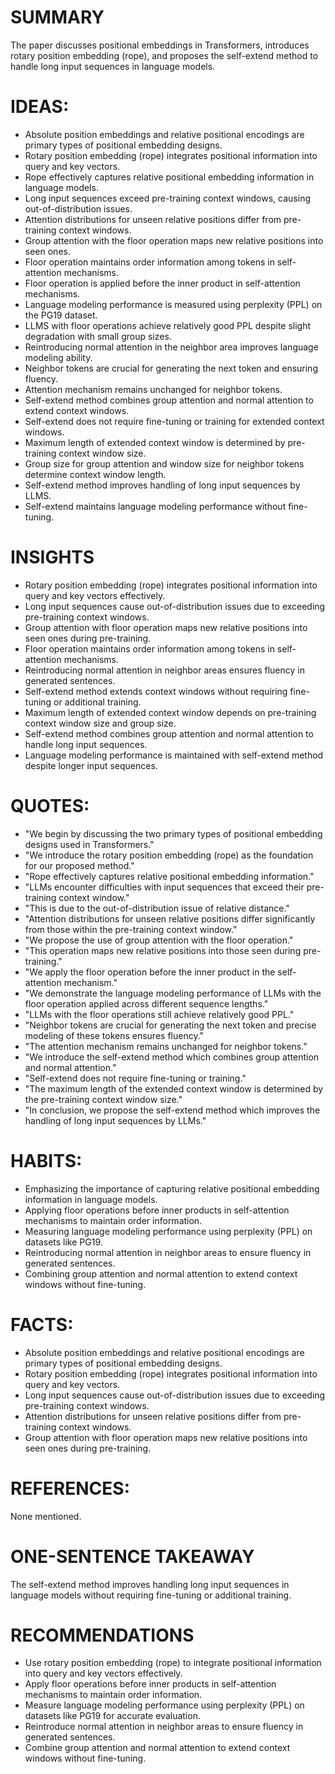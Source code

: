 # SUMMARY
The paper discusses positional embeddings in Transformers, introduces rotary position embedding (rope), and proposes the self-extend method to handle long input sequences in language models.

# IDEAS:
- Absolute position embeddings and relative positional encodings are primary types of positional embedding designs.
- Rotary position embedding (rope) integrates positional information into query and key vectors.
- Rope effectively captures relative positional embedding information in language models.
- Long input sequences exceed pre-training context windows, causing out-of-distribution issues.
- Attention distributions for unseen relative positions differ from pre-training context windows.
- Group attention with the floor operation maps new relative positions into seen ones.
- Floor operation maintains order information among tokens in self-attention mechanisms.
- Floor operation is applied before the inner product in self-attention mechanisms.
- Language modeling performance is measured using perplexity (PPL) on the PG19 dataset.
- LLMS with floor operations achieve relatively good PPL despite slight degradation with small group sizes.
- Reintroducing normal attention in the neighbor area improves language modeling ability.
- Neighbor tokens are crucial for generating the next token and ensuring fluency.
- Attention mechanism remains unchanged for neighbor tokens.
- Self-extend method combines group attention and normal attention to extend context windows.
- Self-extend does not require fine-tuning or training for extended context windows.
- Maximum length of extended context window is determined by pre-training context window size.
- Group size for group attention and window size for neighbor tokens determine context window length.
- Self-extend method improves handling of long input sequences by LLMS.
- Self-extend maintains language modeling performance without fine-tuning.

# INSIGHTS
- Rotary position embedding (rope) integrates positional information into query and key vectors effectively.
- Long input sequences cause out-of-distribution issues due to exceeding pre-training context windows.
- Group attention with floor operation maps new relative positions into seen ones during pre-training.
- Floor operation maintains order information among tokens in self-attention mechanisms.
- Reintroducing normal attention in neighbor areas ensures fluency in generated sentences.
- Self-extend method extends context windows without requiring fine-tuning or additional training.
- Maximum length of extended context window depends on pre-training context window size and group size.
- Self-extend method combines group attention and normal attention to handle long input sequences.
- Language modeling performance is maintained with self-extend method despite longer input sequences.

# QUOTES:
- "We begin by discussing the two primary types of positional embedding designs used in Transformers."
- "We introduce the rotary position embedding (rope) as the foundation for our proposed method."
- "Rope effectively captures relative positional embedding information."
- "LLMs encounter difficulties with input sequences that exceed their pre-training context window."
- "This is due to the out-of-distribution issue of relative distance."
- "Attention distributions for unseen relative positions differ significantly from those within the pre-training context window."
- "We propose the use of group attention with the floor operation."
- "This operation maps new relative positions into those seen during pre-training."
- "We apply the floor operation before the inner product in the self-attention mechanism."
- "We demonstrate the language modeling performance of LLMs with the floor operation applied across different sequence lengths."
- "LLMs with the floor operations still achieve relatively good PPL."
- "Neighbor tokens are crucial for generating the next token and precise modeling of these tokens ensures fluency."
- "The attention mechanism remains unchanged for neighbor tokens."
- "We introduce the self-extend method which combines group attention and normal attention."
- "Self-extend does not require fine-tuning or training."
- "The maximum length of the extended context window is determined by the pre-training context window size."
- "In conclusion, we propose the self-extend method which improves the handling of long input sequences by LLMs."

# HABITS:
- Emphasizing the importance of capturing relative positional embedding information in language models.
- Applying floor operations before inner products in self-attention mechanisms to maintain order information.
- Measuring language modeling performance using perplexity (PPL) on datasets like PG19.
- Reintroducing normal attention in neighbor areas to ensure fluency in generated sentences.
- Combining group attention and normal attention to extend context windows without fine-tuning.

# FACTS:
- Absolute position embeddings and relative positional encodings are primary types of positional embedding designs.
- Rotary position embedding (rope) integrates positional information into query and key vectors.
- Long input sequences cause out-of-distribution issues due to exceeding pre-training context windows.
- Attention distributions for unseen relative positions differ from pre-training context windows.
- Group attention with floor operation maps new relative positions into seen ones during pre-training.

# REFERENCES:
None mentioned.

# ONE-SENTENCE TAKEAWAY
The self-extend method improves handling long input sequences in language models without requiring fine-tuning or additional training.

# RECOMMENDATIONS
- Use rotary position embedding (rope) to integrate positional information into query and key vectors effectively.
- Apply floor operations before inner products in self-attention mechanisms to maintain order information.
- Measure language modeling performance using perplexity (PPL) on datasets like PG19 for accurate evaluation.
- Reintroduce normal attention in neighbor areas to ensure fluency in generated sentences.
- Combine group attention and normal attention to extend context windows without fine-tuning.